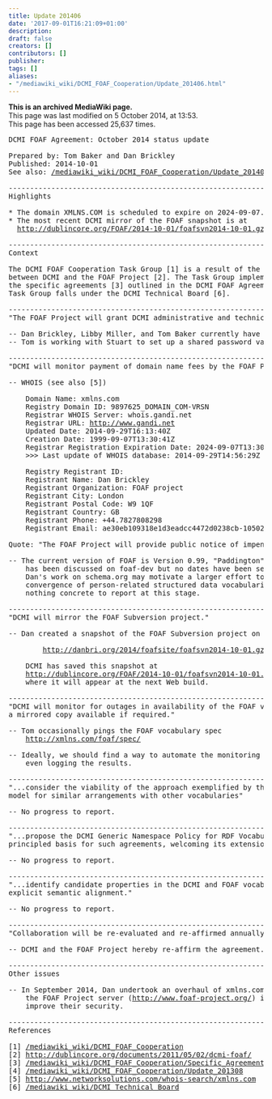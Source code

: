 ```yaml
---
title: Update 201406
date: '2017-09-01T16:21:09+01:00'
description: 
draft: false
creators: []
contributors: []
publisher: 
tags: []
aliases:
- "/mediawiki_wiki/DCMI_FOAF_Cooperation/Update_201406.html"
---
```


 **This is an archived MediaWiki page.**  
This page was last modified on 5 October 2014, at 13:53.  
This page has been accessed 25,637 times.

<pre>DCMI FOAF Agreement: October 2014 status update

Prepared by: Tom Baker and Dan Brickley
Published: 2014-10-01
See also: <a href="/mediawiki_wiki/DCMI_FOAF_Cooperation/Update_201406.md" class="external free" rel="nofollow">/mediawiki_wiki/DCMI_FOAF_Cooperation/Update_201406</a>

----------------------------------------------------------------------
Highlights

* The domain XMLNS.COM is scheduled to expire on 2024-09-07.
* The most recent DCMI mirror of the FOAF snapshot is at
  <a href="http://dublincore.org/FOAF/2014-10-01/foafsvn2014-10-01.gz" class="external free" rel="nofollow">http://dublincore.org/FOAF/2014-10-01/foafsvn2014-10-01.gz</a> 

----------------------------------------------------------------------
Context 

The DCMI FOAF Cooperation Task Group [1] is a result of the May 2011 Agreement
between DCMI and the FOAF Project [2]. The Task Group implements and monitors
the specific agreements [3] outlined in the DCMI FOAF Agreement. As of 2014, this
Task Group falls under the DCMI Technical Board [6].

----------------------------------------------------------------------
"The FOAF Project will grant DCMI administrative and technical access to the domain xmlns.com."

-- Dan Brickley, Libby Miller, and Tom Baker currently have the DNS password.
-- Tom is working with Stuart to set up a shared password vault using LastPass

----------------------------------------------------------------------
"DCMI will monitor payment of domain name fees by the FOAF Project."

-- WHOIS (see also [5]) 

    Domain Name: xmlns.com
    Registry Domain ID: 9897625_DOMAIN_COM-VRSN
    Registrar WHOIS Server: whois.gandi.net
    Registrar URL: <a href="http://www.gandi.net" class="external free" rel="nofollow">http://www.gandi.net</a>
    Updated Date: 2014-09-29T16:13:40Z
    Creation Date: 1999-09-07T13:30:41Z
    Registrar Registration Expiration Date: 2024-09-07T13:30:41Z
    &gt;&gt;&gt; Last update of WHOIS database: 2014-09-29T14:56:29Z &lt;&lt;&lt;

    Registry Registrant ID: 
    Registrant Name: Dan Brickley
    Registrant Organization: FOAF project
    Registrant City: London
    Registrant Postal Code: W9 1QF
    Registrant Country: GB
    Registrant Phone: +44.7827808298
    Registrant Email: ae30eb109318e1d3eadcc4472d0238cb-1050201@contact.gandi.net

Quote: "The FOAF Project will provide public notice of impending semantic changes in the FOAF vocabulary."

-- The current version of FOAF is Version 0.99, "Paddington". A "1.0" release 
    has been discussed on foaf-dev but no dates have been set.
    Dan's work on schema.org may motivate a larger effort towards
    convergence of person-related structured data vocabularies, but there is
    nothing concrete to report at this stage.

----------------------------------------------------------------------
"DCMI will mirror the FOAF Subversion project."

-- Dan created a snapshot of the FOAF Subversion project on October 1:

        <a href="http://danbri.org/2014/foafsite/foafsvn2014-10-01.gz" class="external free" rel="nofollow">http://danbri.org/2014/foafsite/foafsvn2014-10-01.gz</a>

    DCMI has saved this snapshot at
    <a href="http://dublincore.org/FOAF/2014-10-01/foafsvn2014-10-01.gz" class="external free" rel="nofollow">http://dublincore.org/FOAF/2014-10-01/foafsvn2014-10-01.gz</a> 
    where it will appear at the next Web build.

----------------------------------------------------------------------
"DCMI will monitor for outages in availability of the FOAF vocabulary and make
a mirrored copy available if required."

-- Tom occasionally pings the FOAF vocabulary spec
    <a href="http://xmlns.com/foaf/spec/" class="external free" rel="nofollow">http://xmlns.com/foaf/spec/</a>

-- Ideally, we should find a way to automate the monitoring of downtime, maybe
    even logging the results.

----------------------------------------------------------------------
"...consider the viability of the approach exemplified by this agreement as a
model for similar arrangements with other vocabularies"

-- No progress to report.

----------------------------------------------------------------------
"...propose the DCMI Generic Namespace Policy for RDF Vocabularies as a
principled basis for such agreements, welcoming its extension or revision"

-- No progress to report.

----------------------------------------------------------------------
"...identify candidate properties in the DCMI and FOAF vocabularies for
explicit semantic alignment."

-- No progress to report.

----------------------------------------------------------------------
"Collaboration will be re-evaluated and re-affirmed annually."

-- DCMI and the FOAF Project hereby re-affirm the agreement.

----------------------------------------------------------------------
Other issues

-- In September 2014, Dan undertook an overhaul of xmlns.com and of 
    the FOAF Project server (<a href="http://www.foaf-project.org/" class="external free" rel="nofollow">http://www.foaf-project.org/</a>) in order to 
    improve their security.

----------------------------------------------------------------------
References

[1] <a href="/mediawiki_wiki/DCMI_FOAF_Cooperation.md" class="external free" rel="nofollow">/mediawiki_wiki/DCMI_FOAF_Cooperation</a>
[2] <a href="http://dublincore.org/documents/2011/05/02/dcmi-foaf/" class="external free" rel="nofollow">http://dublincore.org/documents/2011/05/02/dcmi-foaf/</a> 
[3] <a href="/mediawiki_wiki/DCMI_FOAF_Cooperation/Specific_Agreements.md" class="external free" rel="nofollow">/mediawiki_wiki/DCMI_FOAF_Cooperation/Specific_Agreements</a>
[4] <a href="/mediawiki_wiki/DCMI_FOAF_Cooperation/Update_201308.md" class="external free" rel="nofollow">/mediawiki_wiki/DCMI_FOAF_Cooperation/Update_201308</a> 
[5] <a href="http://www.networksolutions.com/whois-search/xmlns.com" class="external free" rel="nofollow">http://www.networksolutions.com/whois-search/xmlns.com</a>
[6] <a href="/mediawiki_wiki/DCMI_Technical_Board.md" class="external free" rel="nofollow">/mediawiki_wiki/DCMI_Technical_Board</a>
</pre>
